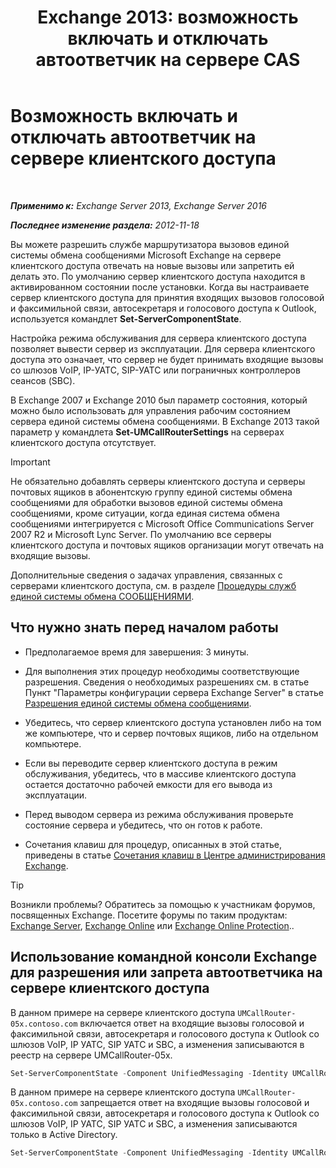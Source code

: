﻿---
title: 'Exchange 2013: возможность включать и отключать автоответчик на сервере CAS'
TOCTitle: Возможность включать и отключать автоответчик на сервере клиентского доступа
ms:assetid: 8287bb78-2621-4b80-a128-8f2ccd67923a
ms:mtpsurl: https://technet.microsoft.com/ru-ru/library/Bb123529(v=EXCHG.150)
ms:contentKeyID: 50556400
ms.date: 04/30/2018
mtps_version: v=EXCHG.150
ms.translationtype: HT
---

# Возможность включать и отключать автоответчик на сервере клиентского доступа

 

_**Применимо к:** Exchange Server 2013, Exchange Server 2016_

_**Последнее изменение раздела:** 2012-11-18_

Вы можете разрешить службе маршрутизатора вызовов единой системы обмена сообщениями Microsoft Exchange на сервере клиентского доступа отвечать на новые вызовы или запретить ей делать это. По умолчанию сервер клиентского доступа находится в активированном состоянии после установки. Когда вы настраиваете сервер клиентского доступа для принятия входящих вызовов голосовой и факсимильной связи, автосекретаря и голосового доступа к Outlook, используется командлет **Set-ServerComponentState**.

Настройка режима обслуживания для сервера клиентского доступа позволяет вывести сервер из эксплуатации. Для сервера клиентского доступа это означает, что сервер не будет принимать входящие вызовы со шлюзов VoIP, IP-УАТС, SIP-УАТС или пограничных контроллеров сеансов (SBC).

В Exchange 2007 и Exchange 2010 был параметр состояния, который можно было использовать для управления рабочим состоянием сервера единой системы обмена сообщениями. В Exchange 2013 такой параметр у командлета **Set-UMCallRouterSettings** на серверах клиентского доступа отсутствует.

> [!IMPORTANT]  
> Не обязательно добавлять серверы клиентского доступа и серверы почтовых ящиков в абонентскую группу единой системы обмена сообщениями для обработки вызовов единой системы обмена сообщениями, кроме ситуации, когда единая система обмена сообщениями интегрируется с Microsoft Office Communications Server 2007 R2 и Microsoft Lync Server. По умолчанию все серверы клиентского доступа и почтовых ящиков организации могут отвечать на входящие вызовы.


Дополнительные сведения о задачах управления, связанных с серверами клиентского доступа, см. в разделе [Процедуры служб единой системы обмена СООБЩЕНИЯМИ](um-services-procedures-exchange-2013-help.md).

## Что нужно знать перед началом работы

  - Предполагаемое время для завершения: 3 минуты.

  - Для выполнения этих процедур необходимы соответствующие разрешения. Сведения о необходимых разрешениях см. в статье Пункт "Параметры конфигурации сервера Exchange Server" в статье [Разрешения единой системы обмена сообщениями](unified-messaging-permissions-exchange-2013-help.md).

  - Убедитесь, что сервер клиентского доступа установлен либо на том же компьютере, что и сервер почтовых ящиков, либо на отдельном компьютере.

  - Если вы переводите сервер клиентского доступа в режим обслуживания, убедитесь, что в массиве клиентского доступа остается достаточно рабочей емкости для его вывода из эксплуатации.

  - Перед выводом сервера из режима обслуживания проверьте состояние сервера и убедитесь, что он готов к работе.

  - Сочетания клавиш для процедур, описанных в этой статье, приведены в статье [Сочетания клавиш в Центре администрирования Exchange](keyboard-shortcuts-in-the-exchange-admin-center-exchange-online-protection-help.md).

> [!TIP]  
> Возникли проблемы? Обратитесь за помощью к участникам форумов, посвященных Exchange. Посетите форумы по таким продуктам: <a href="https://go.microsoft.com/fwlink/p/?linkid=60612">Exchange Server</a>, <a href="https://go.microsoft.com/fwlink/p/?linkid=267542">Exchange Online</a> или <a href="https://go.microsoft.com/fwlink/p/?linkid=285351">Exchange Online Protection</a>..


## Использование командной консоли Exchange для разрешения или запрета автоответчика на сервере клиентского доступа

В данном примере на сервере клиентского доступа `UMCallRouter-05x.contoso.com` включается ответ на входящие вызовы голосовой и факсимильной связи, автосекретаря и голосового доступа к Outlook со шлюзов VoIP, IP УАТС, SIP УАТС и SBC, а изменения записываются в реестр на сервере UMCallRouter-05x.

```powershell
Set-ServerComponentState -Component UnifiedMessaging -Identity UMCallRouter-05x.contoso.com -Requester Maintenance -State Active -LocalOnly
```

В данном примере на сервере клиентского доступа `UMCallRouter-05x.contoso.com` запрещается ответ на входящие вызовы голосовой и факсимильной связи, автосекретаря и голосового доступа к Outlook со шлюзов VoIP, IP УАТС, SIP УАТС и SBC, а изменения записываются только в Active Directory.

```powershell
Set-ServerComponentState -Component UnifiedMessaging -Identity UMCallRouter-05x.contoso.com -Requester Maintenance -State Inactive -RemoteOnly
```

